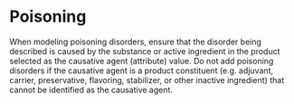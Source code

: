 # Poisoning

When modeling poisoning disorders, ensure that the disorder being described is caused by the substance or active ingredient in the product selected as the causative agent (attribute) value. Do not add poisoning disorders if the causative agent is a product constituent (e.g. adjuvant, carrier, preservative, flavoring, stabilizer, or other inactive ingredient) that cannot be identified as the causative agent.

  


